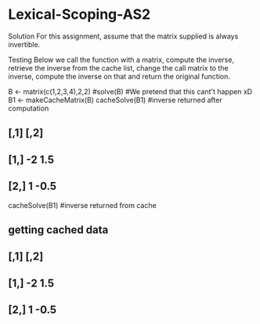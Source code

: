# Lexical-Scoping-AS2
Solution
For this assignment, assume that the matrix supplied is always invertible.

Testing
Below we call the function with a matrix, compute the inverse, retrieve the inverse from the cache list, change the call matrix to the inverse, compute the inverse on that and return the original function.

B <- matrix(c(1,2,3,4),2,2)
#solve(B) #We pretend that this cant't happen xD
B1 <- makeCacheMatrix(B)
cacheSolve(B1) #inverse returned after computation
##      [,1] [,2]
## [1,]   -2  1.5
## [2,]    1 -0.5
cacheSolve(B1) #inverse returned from cache
## getting cached data
##      [,1] [,2]
## [1,]   -2  1.5
## [2,]    1 -0.5
